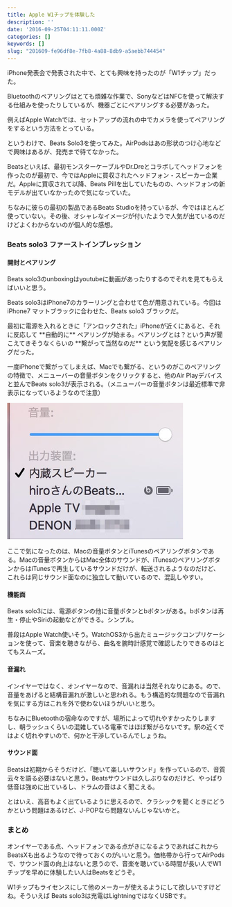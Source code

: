 ```yaml
---
title: Apple W1チップを体験した
description: ''
date: '2016-09-25T04:11:11.000Z'
categories: []
keywords: []
slug: "201609-fe96df8e-7fb8-4a88-8db9-a5aebb744454"
---
```

iPhone発表会で発表された中で、とても興味を持ったのが「W1チップ」だった。

Bluetoothのペアリングはとても煩雑な作業で、SonyなどはNFCを使って解決する仕組みを使ったりしているが、機器ごとにペアリングする必要があった。

例えばApple Watchでは、セットアップの流れの中でカメラを使ってペアリングをするという方法をとっている。

というわけで、Beats Solo3を使ってみた。AirPodsはあの形状のつけ心地などで興味はあるが、発売まで待てなかった。

Beatsといえば、最初モンスターケーブルやDr.Dreとコラボしてヘッドフォンを作ったのが最初で、今ではAppleに買収されたヘッドフォン・スピーカー企業だ。Appleに買収されて以降、Beats Pillを出していたものの、ヘッドフォンの新モデルが出ていなかったので気になっていた。

ちなみに彼らの最初の製品であるBeats Studioを持っているが、今ではほとんど使っていない。その後、オシャレなイメージが付いたようで人気が出ているのだけどよくわからないのが個人的な感想。

### Beats solo3 ファーストインプレッション

#### 開封とペアリング

Beats solo3のunboxingはyoutubeに動画があったりするのでそれを見てもらえばいいと思う。

Beats solo3はiPhone7のカラーリングと合わせて色が用意されている。今回はiPhone7 マットブラックに合わせた、Beats solo3 ブラックだ。

最初に電源を入れるときに「アンロックされた」iPhoneが近くにあると、それに反応して \*\*自動的に\*\* ペアリングが始まる。ペアリングとは？という声が聞こえてきそうなくらいの \*\*繋がって当然なのだ\*\* という気配を感じるペアリングだった。

一度iPhoneで繋がってしまえば、Macでも繋がる、というのがこのペアリングの特徴で、メニューバーの音量ボタンをクリックすると、他のAir Playデバイスと並んでBeats solo3が表示される。（メニューバーの音量ボタンは最近標準で非表示になっているようなので注意）

![](1__GGVeQoVctLxUaNZLsaDcsA.jpeg)

ここで気になったのは、Macの音量ボタンとiTunesのペアリングボタンである。Macの音量ボタンからはMac全体のサウンドが、iTunesのペアリングボタンからはiTunesで再生しているサウンドだけが、転送されるようなのだけど、これらは同じサウンド面なのに独立して動いているので、混乱しやすい。

#### 機能面

Beats solo3には、電源ボタンの他に音量ボタンとbボタンがある。bボタンは再生・停止やSiriの起動などができる。シンプル。

普段はApple Watch使いそう。WatchOS3から出たミュージックコンプリケーションを使って、音楽を聴きながら、曲名を腕時計感覚で確認したりできるのはとてもスムーズ。

#### 音漏れ

インイヤーではなく、オンイヤーなので、音漏れは当然それなりにある。ので、音量をあげると結構音漏れが激しいと思われる。もう構造的な問題なので音漏れを気にする方はこれを外で使わないほうがいいと思う。

ちなみにBluetoothの宿命なのですが、場所によって切れやすかったりしますし、朝ラッシュくらいの混雑している電車ではほぼ繋がらないです。駅の近くではよく切れやすいので、何かと干渉しているんでしょうね。

#### サウンド面

Beatsは初期からそうだけど、「聴いて楽しいサウンド」を作っているので、音質云々を語る必要はないと思う。Beatsサウンドは久しぶりなのだけど、やっぱり低音は強めに出ているし、ドラムの音はよく聞こえる。

とはいえ、高音もよく出ているように思えるので、クラシックを聞くときにどうかという問題はあるけど、J-POPなら問題ないんじゃないかと。

### まとめ

オンイヤーである点、ヘッドフォンである点がきになるようであればこれからBeatsXも出るようなので待っておくのがいいと思う。価格帯から行ってAirPodsで、サウンド面の向上はないと思うので、音楽を聴いている時間が長い人でW1チップを早めに体験したい人はBeatsをどうぞ。

W1チップもライセンスにして他のメーカーが使えるようにして欲しいですけどね。そういえば Beats solo3は充電はLightningではなくUSBです。
